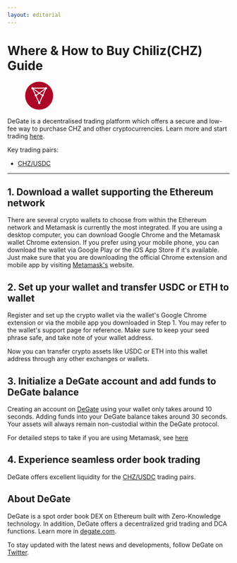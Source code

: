 ```yaml
---
layout: editorial
---
```


# Where & How to Buy Chiliz(CHZ) Guide

<figure><img src="../.gitbook/assets/chz_0x3506424f91fd33084466f402d5d97f05f8e3b4af.png" alt="CHZ" width="64" style="border-radius: 50%;"><figcaption></figcaption></figure>

DeGate is a decentralised trading platform which offers a secure and low-fee way to purchase CHZ and other cryptocurrencies. Learn more and start trading [here](https://app.degate.com/trade/USDC/0x3506424f91fd33084466f402d5d97f05f8e3b4af?utm_source=howtobuy).&#x20;

Key trading pairs:

* [CHZ/USDC](https://app.degate.com/trade/USDC/0x3506424f91fd33084466f402d5d97f05f8e3b4af?utm_source=howtobuy)

***

## 1. Download a wallet supporting the Ethereum network

There are several crypto wallets to choose from within the Ethereum network and Metamask is currently the most integrated. If you are using a desktop computer, you can download Google Chrome and the Metamask wallet Chrome extension. If you prefer using your mobile phone, you can download the wallet via Google Play or the iOS App Store if it's available. Just make sure that you are downloading the official Chrome extension and mobile app by visiting [Metamask's](https://metamask.io/) website.

## 2. Set up your wallet and transfer USDC or ETH to wallet

Register and set up the crypto wallet via the wallet's Google Chrome extension or via the mobile app you downloaded in Step 1. You may refer to the wallet's support page for reference. Make sure to keep your seed phrase safe, and take note of your wallet address.&#x20;

Now you can transfer crypto assets like USDC or ETH into this wallet address through any other exchanges or wallets.

## 3. Initialize a DeGate account and add funds to DeGate balance

Creating an account on [DeGate](https://app.degate.com/?utm_source=CHZ_howtobuy) using your wallet only takes around 10 seconds. Adding funds into your DeGate balance takes around 30 seconds. Your assets will always remain non-custodial within the DeGate protocol.

For detailed steps to take if you are using Metamask, see [here](https://docs.degate.com/v/product_en/main-features/wallet-connectivity/metamask)

## 4. Experience seamless order book trading

DeGate offers excellent liquidity for the [CHZ/USDC](https://app.degate.com/trade/USDC/0x3506424f91fd33084466f402d5d97f05f8e3b4af?utm_source=howtobuy) trading pairs.&#x20;

## About DeGate

DeGate is a spot order book DEX on Ethereum built with Zero-Knowledge technology. In addition, DeGate offers a decentralized grid trading and DCA functions. Learn more in [degate.com](https://degate.com/?utm_source=CHZ_howtobuy).

To stay updated with the latest news and developments, follow DeGate on [Twitter](https://twitter.com/degatedex).
